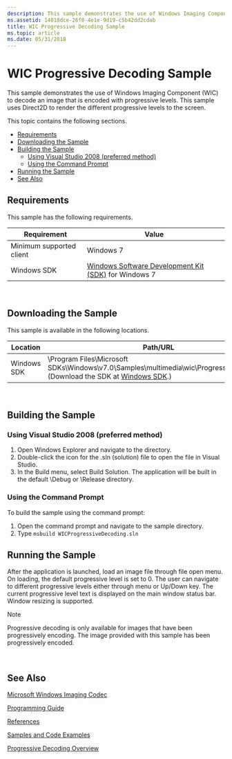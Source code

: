 ```yaml
---
description: This sample demonstrates the use of Windows Imaging Component (WIC) to decode an image that is encoded with progressive levels.
ms.assetid: 14018dce-26f0-4e1e-9d19-c5b42dd2cdab
title: WIC Progressive Decoding Sample
ms.topic: article
ms.date: 05/31/2018
---
```


# WIC Progressive Decoding Sample

This sample demonstrates the use of Windows Imaging Component (WIC) to decode an image that is encoded with progressive levels. This sample uses Direct2D to render the different progressive levels to the screen.

This topic contains the following sections.

-   [Requirements](#requirements)
-   [Downloading the Sample](#downloading-the-sample)
-   [Building the Sample](#building-the-sample)
    -   [Using Visual Studio 2008 (preferred method)](#using-visual-studio-2008-preferred-method)
    -   [Using the Command Prompt](#using-the-command-prompt)
-   [Running the Sample](#running-the-sample)
-   [See Also](#see-also)

## Requirements

This sample has the following requirements.



| Requirement | Value |
|--------------------------|---------------------------------------------------------------------------------------------------------|
| Minimum supported client | Windows 7                                                                                               |
| Windows SDK              | [Windows Software Development Kit (SDK)](https://msdn.microsoft.com/windowsvista/bb980924.aspx) for Windows 7 |



 

## Downloading the Sample

This sample is available in the following locations.



| Location     | Path/URL                                                                                                                                                                              |
|--------------|---------------------------------------------------------------------------------------------------------------------------------------------------------------------------------------|
| Windows SDK  | \\Program Files\\Microsoft SDKs\\Windows\\v7.0\\Samples\\multimedia\\wic\\ProgressiveDecoding\\ (Download the SDK at [Windows SDK](https://msdn.microsoft.com/windowsvista/bb980924.aspx).) |



 

## Building the Sample

### Using Visual Studio 2008 (preferred method)

1.  Open Windows Explorer and navigate to the directory.
2.  Double-click the icon for the .sln (solution) file to open the file in Visual Studio.
3.  In the Build menu, select Build Solution. The application will be built in the default \\Debug or \\Release directory.

### Using the Command Prompt

To build the sample using the command prompt:

1.  Open the command prompt and navigate to the sample directory.
2.  Type `msbuild WICProgressiveDecoding.sln`

## Running the Sample

After the application is launched, load an image file through file open menu. On loading, the default progressive level is set to 0. The user can navigate to different progressive levels either through menu or Up/Down key. The current progressive level text is displayed on the main window status bar. Window resizing is supported.

> [!Note]  
> Progressive decoding is only available for images that have been progressively encoding. The image provided with this sample has been progressively encoded.

 

## See Also

[Microsoft Windows Imaging Codec](-wic-lh.md)


[Programming Guide](-wic-programming-guide.md)


[References](-wic-codec-reference.md)


[Samples and Code Examples](-wic-samples.md)


[Progressive Decoding Overview](-wic-progressive-decoding.md)


 

 




